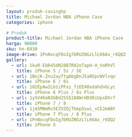 ```yaml
---
layout: produk-casinghp
title: Michael Jordan NBA iPhone Case
categories: iphone

# Produk
product-title: Michael Jordan NBA iPhone Case
harga: 90000
sku: hn-0930
image-drive: 1PnNxcqFDoIg7bRUZNGzLlLK6Ax_r6QQ2
gallery:
  - url: 1kuR-EbR45dN28B7R82oTapH-H_VoRhVl
    title: iPhone 5 / 5s / SE
  - url: 1BojK-Znu2ayTtgAbgDnJ5aN5pcWVlvqo
    title: iPhone 6 / 6s
  - url: 102EpAwILb1iPFxz_fzEE40xdahdnGLyc
    title: iPhone 6 Plus / 6s Plus
  - url: 1ySV4KeN3GBd2SS52A8WrHDSRiUpsDXrf
    title: iPhone 7 / 8
  - url: 1jA5MNmRv5EZVZQjTbmp5swi_vCE2mABY
    title: iPhone 7 Plus / 8 Plus
  - url: 1PnNxcqFDoIg7bRUZNGzLlLK6Ax_r6QQ2
    title: iPhone X
---
```

